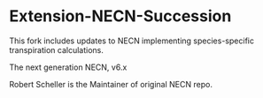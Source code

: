 # Extension-NECN-Succession

This fork includes updates to NECN implementing species-specific transpiration calculations. 

The next generation NECN, v6.x

Robert Scheller is the Maintainer of original NECN repo.
